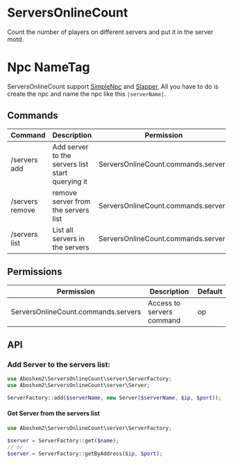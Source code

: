 # ServersOnlineCount
Count the number of players on different servers and put it in the server motd.
# Npc NameTag
ServersOnlineCount support [SimpleNpc](https://github.com/brokiem/SimpleNPC) and [Slapper](https://github.com/vecnavium-pm-pl/Slapper/tree/stable), All you have to do is create the npc and name the npc like this  `|serverName|`.
## Commands
| Command | Description | Permission |
| ------ | ------ | ------  |
| /servers add | Add server to the servers list start querying it | ServersOnlineCount.commands.servers |
| /servers remove | remove server from the servers list | ServersOnlineCount.commands.servers |
| /servers list | List all servers in the servers | ServersOnlineCount.commands.servers |
## Permissions
| Permission | Description | Default |
| ------ | ------ | ------ |
| ServersOnlineCount.commands.servers  | Access to servers command | op

## API
### Add Server to the servers list:
```php
use Aboshxm2\ServersOnlineCount\server\ServerFactory;
use Aboshxm2\ServersOnlineCount\server\Server;

ServerFactory::add($serverName, new Server($serverName, $ip, $port));
```
#### Get Server from the servers list
```php
use Aboshxm2\ServersOnlineCount\server\ServerFactory;

$server = ServerFactory::get($name);
// or
$server = ServerFactory::getByAddress($ip, $port);
```